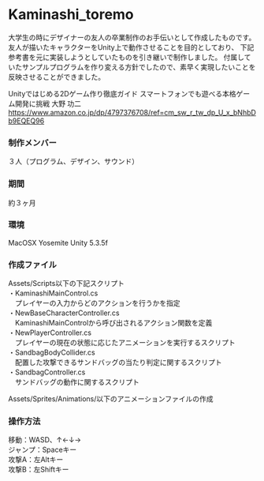 # Kaminashi_toremo
大学生の時にデザイナーの友人の卒業制作のお手伝いとして作成したものです。
友人が描いたキャラクターをUnity上で動作させることを目的としており、
下記参考書を元に実装しようとしていたものを引き継いで制作しました。
付属していたサンプルプログラムを作り変える方針でしたので、素早く実現したいことを反映させることができました。

Unityではじめる2Dゲーム作り徹底ガイド スマートフォンでも遊べる本格ゲーム開発に挑戦   大野 功二
https://www.amazon.co.jp/dp/4797376708/ref=cm_sw_r_tw_dp_U_x_bNhbDb9EQEQ96

### 制作メンバー
３人（プログラム、デザイン、サウンド）

### 期間
約３ヶ月

### 環境
MacOSX Yosemite
Unity 5.3.5f

### 作成ファイル
Assets/Scripts以下の下記スクリプト</br>
・KaminashiMainControl.cs</br>
　プレイヤーの入力からどのアクションを行うかを指定</br>
・NewBaseCharacterController.cs</br>
　KaminashiMainControlから呼び出されるアクション関数を定義</br>
・NewPlayerController.cs</br>
　プレイヤーの現在の状態に応じたアニメーションを実行するスクリプト</br>
・SandbagBodyCollider.cs</br>
　配置した攻撃できるサンドバッグの当たり判定に関するスクリプト</br>
・SandbagController.cs</br>
　サンドバッグの動作に関するスクリプト</br>

Assets/Sprites/Animations/以下のアニメーションファイルの作成</br>

### 操作方法
移動：WASD、↑←↓→</br>
ジャンプ：Spaceキー</br>
攻撃A：左Altキー</br>
攻撃B：左Shiftキー</br>

